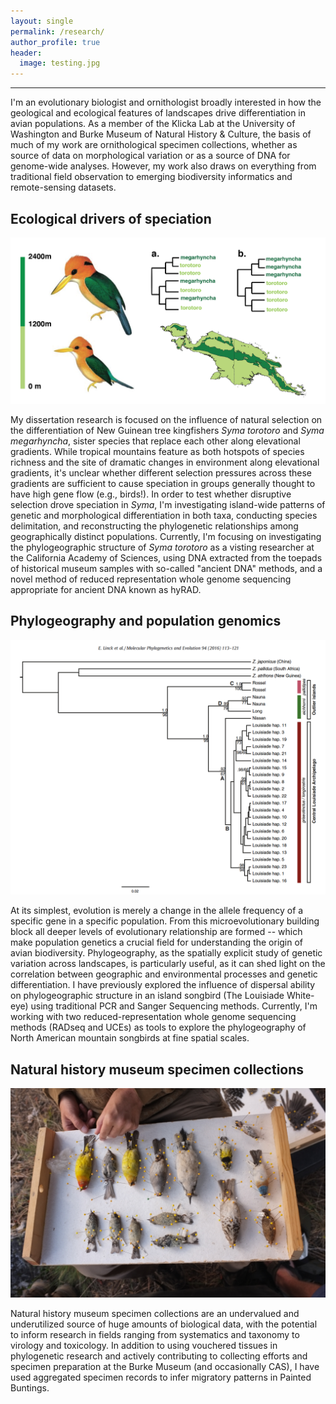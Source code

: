 ```yaml
---
layout: single
permalink: /research/
author_profile: true
header: 
  image: testing.jpg
---
```


***

I'm an evolutionary biologist and ornithologist broadly interested in how the geological and ecological features of landscapes drive differentiation in avian populations. As a member of the Klicka Lab at the University of Washington and Burke Museum of Natural History & Culture, the basis of much of my work are ornithological specimen collections, whether as source of data on morphological variation or as a source of DNA for genome-wide analyses. However, my work also draws on everything from traditional field observation to emerging biodiversity informatics and remote-sensing datasets. 

## Ecological drivers of speciation

![syma](/images/syma.png)

My dissertation research is focused on the influence of natural selection on the differentiation of New Guinean tree kingfishers _Syma torotoro_ and _Syma megarhyncha_, sister species that replace each other along elevational gradients. While tropical mountains feature as both hotspots of species richness and the site of dramatic changes in environment along elevational gradients, it's unclear whether different selection pressures across these gradients are sufficient to cause speciation in groups generally thought to have high gene flow (e.g., birds!). In order to test whether disruptive selection drove speciation in _Syma_, I'm investigating island-wide patterns of genetic and morphological differentiation in both taxa, conducting species delimitation, and reconstructing the phylogenetic relationships among geographically distinct populations. Currently, I'm focusing on investigating the phylogeographic structure of _Syma torotoro_ as a visting researcher at the California Academy of Sciences, using DNA extracted from the toepads of historical museum samples with so-called "ancient DNA" methods, and a novel method of reduced representation whole genome sequencing appropriate for ancient DNA known as hyRAD. 

## Phylogeography and population genomics

![tree](/images/tree.jpg)

At its simplest, evolution is merely a change in the allele frequency of a specific gene in a specific population. From this microevolutionary building block all deeper levels of evolutionary relationship are formed -- which make population genetics a crucial field for understanding the origin of avian biodiversity. Phylogeography, as the spatially explicit study of genetic variation across landscapes, is particularly useful, as it can shed light on the correlation between geographic and environmental processes and genetic differentiation. I have previously explored the influence of dispersal ability on phylogeographic structure in an island songbird (The Louisiade White-eye) using traditional PCR and Sanger Sequencing methods. Currently, I'm working with two reduced-representation whole genome sequencing methods (RADseq and UCEs) as tools to explore the phylogeography of North American mountain songbirds at fine spatial scales. 

## Natural history museum specimen collections

![nhc](/images/birds.jpg)

Natural history museum specimen collections are an undervalued and underutilized source of huge amounts of biological data, with the potential to inform research in fields ranging from systematics and taxonomy to virology and toxicology. In addition to using vouchered tissues in phylogenetic research and actively contributing to collecting efforts and specimen preparation at the Burke Museum (and occasionally CAS), I have used aggregated specimen records to infer migratory patterns in Painted Buntings. 